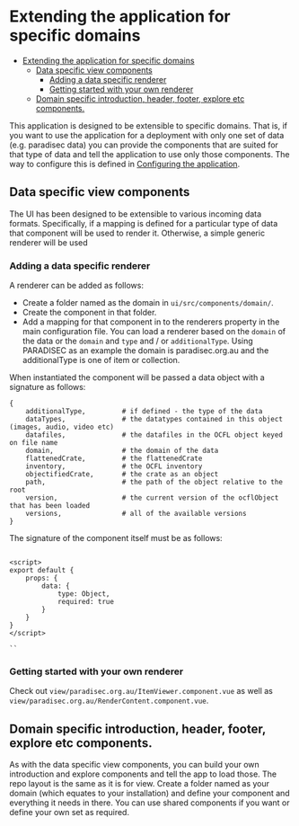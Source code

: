 # Extending the application for specific domains

- [Extending the application for specific domains](#extending-the-application-for-specific-domains)
  - [Data specific view components](#data-specific-view-components)
    - [Adding a data specific renderer](#adding-a-data-specific-renderer)
    - [Getting started with your own renderer](#getting-started-with-your-own-renderer)
  - [Domain specific introduction, header, footer, explore etc components.](#domain-specific-introduction-header-footer-explore-etc-components)
  
This application is designed to be extensible to specific domains. That is, if you want to
use the application for a deployment with only one set of data (e.g. paradisec data) you can provide
the components that are suited for that type of data and tell the application to use only those
components. The way to configure this is defined in [Configuring the application]('configuring-the-application.md').

## Data specific view components

The UI has been designed to be extensible to various incoming data formats. Specifically, if a mapping is defined for a particular type of data that component will be used to render it. Otherwise, a simple generic renderer will be used

### Adding a data specific renderer

A renderer can be added as follows:

-   Create a folder named as the domain in `ui/src/components/domain/`.
-   Create the component in that folder.
-   Add a mapping for that component in to the renderers property in the main configuration file. You can load a renderer based on the `domain` of the data or the `domain` and `type` and / or `additionalType`. Using PARADISEC as an example the domain is paradisec.org.au and the additionalType is one of item or collection.

When instantiated the component will be passed a data object with a signature as follows:

```
{
    additionalType,         # if defined - the type of the data
    dataTypes,              # the datatypes contained in this object (images, audio, video etc)
    datafiles,              # the datafiles in the OCFL object keyed on file name
    domain,                 # the domain of the data
    flattenedCrate,         # the flattenedCrate
    inventory,              # the OCFL inventory
    objectifiedCrate,       # the crate as an object
    path,                   # the path of the object relative to the root
    version,                # the current version of the ocflObject that has been loaded
    versions,               # all of the available versions
}
```

The signature of the component itself must be as follows:

```

<script>
export default {
    props: {
        data: {
            type: Object,
            required: true
        }
    }
}
</script>

``
```

### Getting started with your own renderer

Check out `view/paradisec.org.au/ItemViewer.component.vue` as well as `view/paradisec.org.au/RenderContent.component.vue`.

## Domain specific introduction, header, footer, explore etc components.

As with the data specific view components, you can build your own introduction and explore components and tell
the app to load those. The repo layout is the same as it is for view. Create a folder named as your domain
(which equates to your installation) and define your component and everything it needs in there. You can
use shared components if you want or define your own set as required.